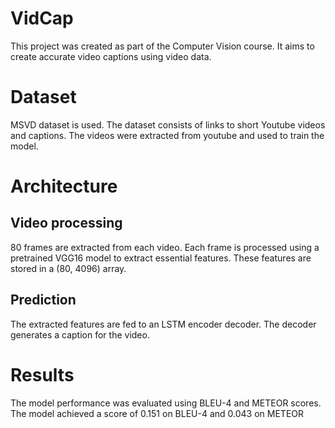# VidCap
This project was created as part of the Computer Vision course.
It aims to create accurate video captions using video data.

# Dataset
MSVD dataset is used. The dataset consists of links to short Youtube videos and captions. The videos were extracted from youtube and used to train the model.

# Architecture
## Video processing
80 frames are extracted from each video. Each frame is processed using a pretrained VGG16 model to extract essential features. These features are stored in a (80, 4096) array.

## Prediction
The extracted features are fed to an LSTM encoder decoder. The decoder generates a caption for the video.

# Results
The model performance was evaluated using BLEU-4 and METEOR scores. The model achieved a score of 0.151 on BLEU-4 and 0.043 on METEOR
